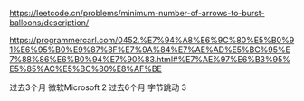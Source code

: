 https://leetcode.cn/problems/minimum-number-of-arrows-to-burst-balloons/description/

https://programmercarl.com/0452.%E7%94%A8%E6%9C%80%E5%B0%91%E6%95%B0%E9%87%8F%E7%9A%84%E7%AE%AD%E5%BC%95%E7%88%86%E6%B0%94%E7%90%83.html#%E7%AE%97%E6%B3%95%E5%85%AC%E5%BC%80%E8%AF%BE


过去3个月
微软Microsoft
2
过去6个月
字节跳动
3

